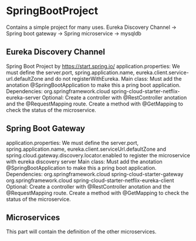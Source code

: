 # SpringBootProject
Contains a simple project for many uses. Eureka Discovery Channel -> Spring boot gateway -> Spring microservice -> mysqldb

## Eureka Discovery Channel
Spring Boot Project by https://start.spring.io/
  application.properties:
    We must define the server.port, spring.application.name, eureka.client.service-url.defaultZone and do not registerWithEureka.
  Main class:
    Must add the anotation @SpringBootApplication to make this a pring boot application.
  Dependencies:
    <dependency>
			<groupId>org.springframework.cloud</groupId>
			<artifactId>spring-cloud-starter-netflix-eureka-server</artifactId>
		</dependency>
  Optional:
    Create a controller with @RestController anotation and the @RequestMapping route.
    Create a method with @GetMapping to check the status of the microservice.
    
## Spring Boot Gateway
  application.properties:
    We must define the server.port, spring.application.name, eureka.client.serviceUrl.defaultZone and spring.cloud.gateway.discovery.locator.enabled to register the microservice with eureka discovery server
  Main class:
    Must add the anotation @SpringBootApplication to make this a pring boot application.
  Dependencies:
    <dependency>
			<groupId>org.springframework.cloud</groupId>
			<artifactId>spring-cloud-starter-gateway</artifactId>
		</dependency>
		<dependency>
			<groupId>org.springframework.cloud</groupId>
			<artifactId>spring-cloud-starter-netflix-eureka-client</artifactId>
		</dependency>
  Optional:
    Create a controller with @RestController anotation and the @RequestMapping route.
    Create a method with @GetMapping to check the status of the microservice.
    
## Microservices

This part will contain the definition of the other microservices.


    
    
    
    
    
    
    
    
